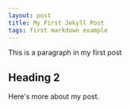 ```yaml
---
layout: post
title: My First Jekyll Post
tags: first markdown example
---
```


This is a paragraph in my first post

## Heading 2

Here's more about my post.
